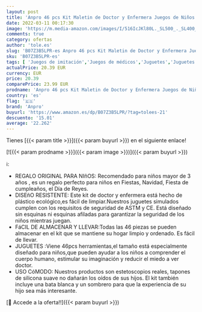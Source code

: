 ```yaml
---
layout: post
title: 'Anpro 46 pcs Kit Maletin de Doctor y Enfermera Juegos de Niños Kit de Dentista con Estetoscopio y Abrigo Regalo para Niños en Fiestas Cumpleaños Navidad  Juego de Roles del Doctor'
date: 2022-03-11 00:17:30
image: 'https://m.media-amazon.com/images/I/516IcJKl80L._SL500_._SL400_.jpg'
comments: true
category: ofertas
author: 'tole.es'
slug: 'B07Z3B5LPR-es Anpro 46 pcs Kit Maletin de Doctor y Enfermera Juegos de...'
sku: 'B07Z3B5LPR-es'
tags: [ 'Juegos de imitación','Juegos de médicos','Juguetes','Juguetes y juegos','anpro','navidad', ]
actualPrice: 20.39 EUR
currency: EUR
price: 20.39
comparePrice: 23.99 EUR
prodname: 'Anpro 46 pcs Kit Maletin de Doctor y Enfermera Juegos de Niños Kit de Dentista con Estetoscopio y Abrigo Regalo para Niños en Fiestas Cumpleaños Navidad  Juego de Roles del Doctor'
country: 'es'
flag: '🇪🇸'
brand: 'Anpro'
buyurl: 'https://www.amazon.es/dp/B07Z3B5LPR/?tag=tolees-21'
descuento: '15.01'
average: '22.262'
---
```


Tienes [{{< param title >}}]({{< param buyurl >}}) en el siguiente enlace!

[![{{< param prodname >}}]({{< param image >}})]({{< param buyurl >}})

ℹ️:

- REGALO ORIGINAL PARA NIñOS: Recomendado para niños mayor de 3 años , es un regalo perfecto para niños en Fiestas, Navidad, Fiesta de cumpleaños, el Día de Reyes.
- DISEñO RESISTENTE: Este kit de doctor y enfermera está hecho de plástico ecológico,es fácil de limpiar.Nuestros juguetes simulados cumplen con los requisitos de seguridad de ASTM y CE. Está diseñado sin esquinas ni esquinas afiladas para garantizar la seguridad de los niños mientras juegan.
- FáCIL DE ALMACENAR Y LLEVAR:Todas las 46 piezas se pueden almacenar en el kit que se mantiene su hogar limpio y ordenado. Es fácil de llevar.
- JUGUETES :Viene 46pcs herramientas,el tamaño está especialmente diseñado para niños,que pueden ayudar a los niños a comprender el cuerpo humano, estimular su imaginación y reducir el miedo a ver doctor.
- USO CóMODO: Nuestros productos son estetoscopios reales, tapones de silicona suave no dañarán los oídos de sus hijos. El kit también incluye una bata blanca y un sombrero para que la experiencia de su hijo sea más interesante.

[🛒 Accede a la oferta!!]({{< param buyurl >}})
